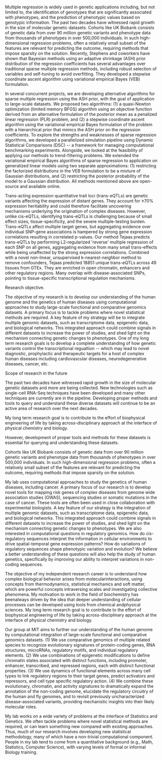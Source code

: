 





Multiple regression is widely used in genetic applications including, but not  limited to, the identification of genotypes that are significantly  associated with phenotypes, and the prediction of phenotypic values based on genotypic information. The past two decades have witnessed rapid growth in the  size of molecular genetic datasets. Cohorts like UK Biobank consists of genetic data from over 90 million genetic variants and phenotype data from thousands of  phenotypes in over 500,000 individuals. In such high-dimensional  regression problems, often a relatively small subset of the features are relevant for predicting the outcome, requiring methods that impose sparsity on the solution. Recently, Stephens and coworkers  have shown that Bayesian methods using an adaptive shrinkage (ASH) prior distribution of the regression coefficients has several advantages over traditional sparse multiple regression methods, including robust  selection of variables and self-tuning to avoid overfitting. They  developed a stepwise coordinate ascent algorithm using variational empirical Bayes (VEB) formulation. 

In several concurrent projects, we are developing alternative algorithms  for sparse multiple regression using the ASH prior, with the goal of  application to large-scale datasets. We proposed two algorithms: (1) a  quasi-Newton optimization (limited memory BFGS) algorithm using an  objective function derived from an alternative formulation of the  posterior mean as a penalized linear regression (PLR) problem, and (2) a stepwise coordinate ascent algorithm using the variational empirical Bayes formulation of the problem with a hierarchical prior that mimics the ASH prior on the regression  coefficients. To explore the strengths and weaknesses of sparse  regression algorithms, we developed a parallelized simulation pipeline  using Dynamic Statistical Comparisons (DSC) -- a framework for managing  computational benchmarking experiments. Alongside, we looked at the  feasibility of applying our methods to trend-filtering problems. We  extended the variational empirical Bayes algorithms of sparse regression to application on  generalized linear models using two separate approximations: (1)  restricting the factorized distributions in the VEB formulation to be a  mixture of Gaussian distributions, and (2) restricting the posterior  probability of the model to a Gaussian distribution. All methods mentioned above are open-source and available online. 



Trans-acting expression quantitative trait loci (trans-eQTLs) are  genetic variants affecting the expression of distant genes. They account for ≥70% expression heritability and could therefore facilitate  uncovering mechanisms underlying the origination of complex diseases.  However, unlike cis-eQTLs, identifying trans-eQTLs is challenging  because of small effect sizes, tissue-specificity, and the severe  multiple-testing burden. Trans-eQTLs affect multiple target genes, but  aggregating evidence over individual SNP-gene associations is hampered  by strong gene expression correlations resulting in correlated p-values. Our method Tejaas predicts trans-eQTLs by performing L2-regularized  'reverse' multiple regression of each SNP on all genes, aggregating  evidence from many small trans-effects while being unaffected by the  strong expression correlations. Combined with a novel non-linear,  unsupervised k-nearest-neighbor method to remove confounders, Tejaas  predicted 18851 unique trans-eQTLs across 49 tissues from GTEx. They are enriched in open chromatin, enhancers and other regulatory regions.  Many overlap with disease-associated SNPs, pointing to tissue-specific  transcriptional regulation mechanisms. 



Research objective.

The objective of my research is to develop our understanding of the human genome and the genetics of human diseases using computational approaches to study large-scale functional and comparative genomics datasets. A primary focus is to tackle problems where novel statistical methods are required. A  key feature of my strategy will be to integrate multiple genomic datasets, such as transcriptome data, epigenetic data, and biological networks. This integrated approach could combine signals in different datasets to increase the power of studies, and shed light on the mechanism connecting genetic changes to phenotypes. One of my long term research goals is to develop a complete understanding of how genetic variants control the transcriptional regualtion -- which may lead to novel diagnostic, prophylactic and therapeutic targets for a host of complex human diseases including cardiovascular diseases, neurodegenerative diseases, cancer, etc.

Scope of research in the future

The past two decades have witnessed rapid growth in the size of molecular genetic datasets and more are being collected. New technologies such as single-cell RNA-Seq techniques have been developed and many other techniques are currently are in the pipeline. Developing proper methods and tools to query and understand these diverse datasets will continue to be an active area of research over the next decades.





My long term research goal is to contribute to the effort of biophysical engineering of life by taking across-disciplinary approach at the interface of physical chemistry and biology.



However, development of proper tools and methods for these datasets is essential for querying and understanding these datasets. 



Cohorts like UK Biobank consists of genetic data from over 90 million genetic variants and phenotype data from thousands of  phenotypes in over 500,000 individuals. In such high-dimensional  regression problems, often a relatively small subset of the features are relevant for predicting the outcome, requiring methods that impose sparsity on the solution.



My lab uses computational approaches to  study the genetics of human diseases, including cancer. A primary focus  of our research is to develop novel tools for mapping risk genes of  complex diseases from genome wide association studies (GWAS), sequencing studies or somatic mutations in the case of cancer. These tools are  often been used in close collaboration with experimental biologists. A  key feature of our strategy is the integration of multiple genomic  datasets, such as transcriptome data, epigenetic data, and biological  networks. This integrated approach could combine signals in different  datasets to increase the power of studies, and shed light on the  mechanism connecting genetic changes to phenotypes. We are also interested in computational questions in regulatory  genomics. How do cis-regulatory sequences interpret the information in  cellular environments to drive spatial-temporal gene expression  patterns? How do variations of regulatory sequences shape phenotypic  variation and evolution? We believe a better understanding of these  questions will also help the study of human genetics, specifically by  improving our ability to interpret variations in non-coding sequences.   



The objective of my independent research career is to understand how complex biological behavior arises from molecularinteractions, using concepts from thermodynamics, statistical mechanics and soft matter, which are powerful concepts intraversing scales and investigating collective phenomena. My motivation to work in the field of biochemistry has beenalways driven by the idea that deeper understanding of cellular processes can be developed using tools from chemical andphysical sciences. My long term research goal is to contribute to the effort of biophysical engineering of life by taking across-disciplinary approach at the interface of physical chemistry and biology.



Our group at MIT aims to further our understanding of the human genome by computational integration of large-scale functional and comparative genomics datasets. (1) We use comparative genomics of multiple related species to recognize evolutionary signatures of protein-coding genes, RNA structures, microRNAs, regulatory motifs, and individual regulatory elements. (2) We use combinations of epigenetic modifications to define chromatin states associated with distinct functions, including promoter, enhancer, transcribed, and repressed regions, each with distinct functional properties.  (3) We use dynamics of functional elements across many cell types to link regulatory regions to their target genes, predict activators and repressors, and cell type specific regulatory action. (4) We combine these evolutionary, chromatin, and activity signatures to dramatically expand the annotation of the non-coding genome, elucidate the regulatory circuitry of the human and fly genomes, and to revisit previously uncharacterized disease-associated variants, providing mechanistic insights into their likely molecular roles.



My lab works on a wide variety of problems at the interface of Statistics and Genetics. We often tackle problems where novel statistical methods are required, or can learn something new compared with existing approaches. Thus, much of our research involves developing new statistical methodology, many of which have a non-trivial computational component. People in my lab tend to come from a quantitative background (e.g., Math, Statistics, Computer Science), with varying levels of formal or informal Biology training.